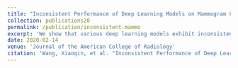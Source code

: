 ```yaml
---
title: "Inconsistent Performance of Deep Learning Models on Mammogram Classification"
collection: publications20
permalink: /publication/inconsistent-mammo
excerpt: 'We show that various deep learning models exhibit inconsistent performance between data sources.'
date: 2020-02-14
venue: 'Journal of the American College of Radiology'
citation: 'Wang, Xiaoqin, et al. "Inconsistent Performance of Deep Learning Models on Mammogram Classification." Journal of the American College of Radiology (2020).'
---
```

